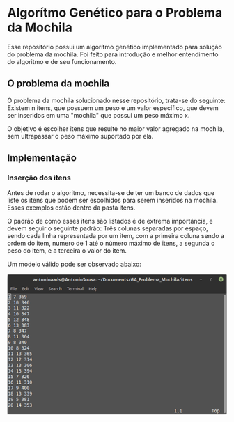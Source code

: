 # Algorítmo Genético para o Problema da Mochila

Esse repositório possui um algorítmo genético implementado para solução do problema da mochila. Foi feito para introdução e melhor entendimento do algoritmo e de seu funcionamento. 

## O problema da mochila

O problema da mochila solucionado nesse repositório, trata-se do seguinte: Existem n itens, que possuem um peso e um valor específico, que devem ser inseridos em uma "mochila" que possui um peso máximo x.

O objetivo é escolher itens que resulte no maior valor agregado na mochila, sem ultrapassar o peso máximo suportado por ela.

## Implementação

### Inserção dos itens

Antes de rodar o algoritmo, necessita-se de ter um banco de dados que liste os itens que podem ser escolhidos para serem inseridos na mochila. Esses exemplos estão dentro da pasta itens. 

O padrão de como esses itens são listados é de extrema importância, e devem seguir o seguinte padrão: Três colunas separadas por espaço, sendo cada linha representada por um item, com a primeira coluna sendo a ordem do item, numero de 1 até o número máximo de itens, a segunda o peso do item, e a terceira o valor do item. 

Um modelo válido pode ser observado abaixo:

![Modelo de Entrada](img/in_model.png)

